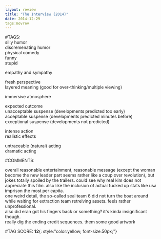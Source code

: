```yaml
---  
layout: review  
title: "The Interview (2014)"  
date: 2014-12-29  
tags:movrev  
---  
```

  
#TAGS:  
silly humor  
discremenating humor  
physical comedy  
funny  
stupid  
  
empathy and sympathy  
  
fresh perspective  
layered meaning (good for over-thinking/multiple viewing)  
  
immersive atmosphere  
  
expected outcome  
unacceptable suspense (developments predicted too early)  
acceptable suspense (developments predicted minutes before)  
exceptional suspense (developments not predicted)  
  
intense action  
realistic effects  
  
untraceable (natural) acting  
dramatic acting  
  
#COMMENTS:  
  
overall reasonable entertainment, reasonable message (except the woman become the new leader part seems rather like a coup over revolution), but jokes totally spoiled by the trailers. could see why real kim does not appreciate this film. also like the inclusion of actual fucked up stats like usa imprison the most per capita.  
one weird detail, the so-called seal team 6 did not turn the boat around while waiting for extraction team retreiving assets. feels rather unprofessional.  
also did eran got his fingers back or something? it's kinda insignificant though.  
really dig the ending credit sequences. them some good artwork  
  
  
  
  
  
#TAG SCORE: **12**{: style:"color:yellow; font-size:50px;"}  
